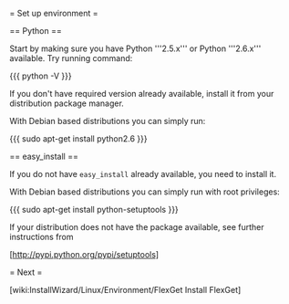 = Set up environment =

== Python ==

Start by making sure you have Python '''2.5.x''' or Python '''2.6.x''' available. Try running command:

{{{
python -V
}}}

If you don't have required version already available, install it from your distribution package manager.

With Debian based distributions you can simply run:

{{{
sudo apt-get install python2.6
}}}

== easy_install ==

If you do not have `easy_install` already available, you need to install it.

With Debian based distributions you can simply run with root privileges:

{{{
sudo apt-get install python-setuptools
}}}

If your distribution does not have the package available, see further instructions from 

[http://pypi.python.org/pypi/setuptools]

= Next =

[wiki:InstallWizard/Linux/Environment/FlexGet Install FlexGet]